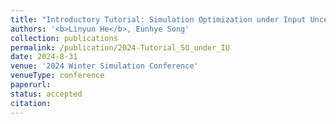 ```yaml
---
title: "Introductory Tutorial: Simulation Optimization under Input Uncertainty"
authors: '<b>Linyun He</b>, Eunhye Song'
collection: publications
permalink: /publication/2024-Tutorial_SO_under_IU
date: 2024-8-31
venue: '2024 Winter Simulation Conference'
venueType: conference
paperurl: 
status: accepted
citation: 
---
```

